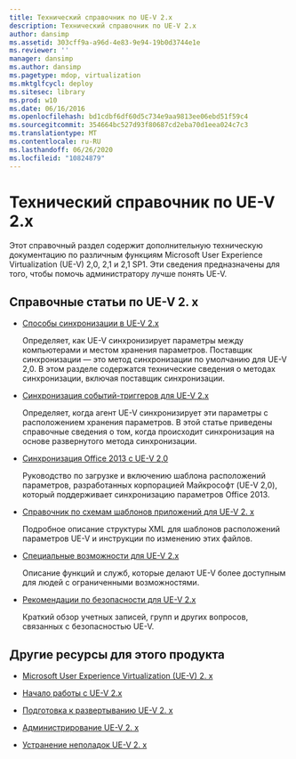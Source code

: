 ```yaml
---
title: Технический справочник по UE-V 2.x
description: Технический справочник по UE-V 2.x
author: dansimp
ms.assetid: 303cff9a-a96d-4e83-9e94-19b0d3744e1e
ms.reviewer: ''
manager: dansimp
ms.author: dansimp
ms.pagetype: mdop, virtualization
ms.mktglfcycl: deploy
ms.sitesec: library
ms.prod: w10
ms.date: 06/16/2016
ms.openlocfilehash: bd1cdbf6df60d5c734e9aa9813ee06ebd51f59c4
ms.sourcegitcommit: 354664bc527d93f80687cd2eba70d1eea024c7c3
ms.translationtype: MT
ms.contentlocale: ru-RU
ms.lasthandoff: 06/26/2020
ms.locfileid: "10824879"
---
```

# Технический справочник по UE-V 2.x


Этот справочный раздел содержит дополнительную техническую документацию по различным функциям Microsoft User Experience Virtualization (UE-V) 2,0, 2,1 и 2,1 SP1. Эти сведения предназначены для того, чтобы помочь администратору лучше понять UE-V.

## Справочные статьи по UE-V 2. x


-   [Способы синхронизации в UE-V 2.x](sync-methods-for-ue-v-2x-both-uevv2.md)

    Определяет, как UE-V синхронизирует параметры между компьютерами и местом хранения параметров. Поставщик синхронизации — это метод синхронизации по умолчанию для UE-V 2,0. В этом разделе содержатся технические сведения о методах синхронизации, включая поставщик синхронизации.

-   [Синхронизация событий-триггеров для UE-V 2.x](sync-trigger-events-for-ue-v-2x-both-uevv2.md)

    Определяет, когда агент UE-V синхронизирует эти параметры с расположением хранения параметров. В этой статье приведены справочные сведения о том, когда происходит синхронизация на основе развернутого метода синхронизации.

-   [Синхронизация Office 2013 с UE-V 2,0](synchronizing-office-2013-with-ue-v-20-both-uevv2.md)

    Руководство по загрузке и включению шаблона расположений параметров, разработанных корпорацией Майкрософт (UE-V 2,0), который поддерживает синхронизацию параметров Office 2013.

-   [Справочник по схемам шаблонов приложений для UE-V 2. x](application-template-schema-reference-for-ue-v-2x-both-uevv2.md)

    Подробное описание структуры XML для шаблонов расположений параметров UE-V и инструкции по изменению этих файлов.

-   [Специальные возможности для UE-V 2.x](accessibility-for-ue-v-2x-both-uevv2.md)

    Описание функций и служб, которые делают UE-V более доступным для людей с ограниченными возможностями.

-   [Рекомендации по безопасности для UE-V 2.x](security-considerations-for-ue-v-2x-both-uevv2.md)

    Краткий обзор учетных записей, групп и других вопросов, связанных с безопасностью UE-V.

## Другие ресурсы для этого продукта


-   [Microsoft User Experience Virtualization (UE-V) 2. x](index.md)

-   [Начало работы с UE-V 2.x](get-started-with-ue-v-2x-new-uevv2.md)

-   [Подготовка к развертыванию UE-V 2. x](prepare-a-ue-v-2x-deployment-new-uevv2.md)

-   [Администрирование UE-V 2. x](administering-ue-v-2x-new-uevv2.md)

-   [Устранение неполадок UE-V 2. x](troubleshooting-ue-v-2x-both-uevv2.md)






 

 





